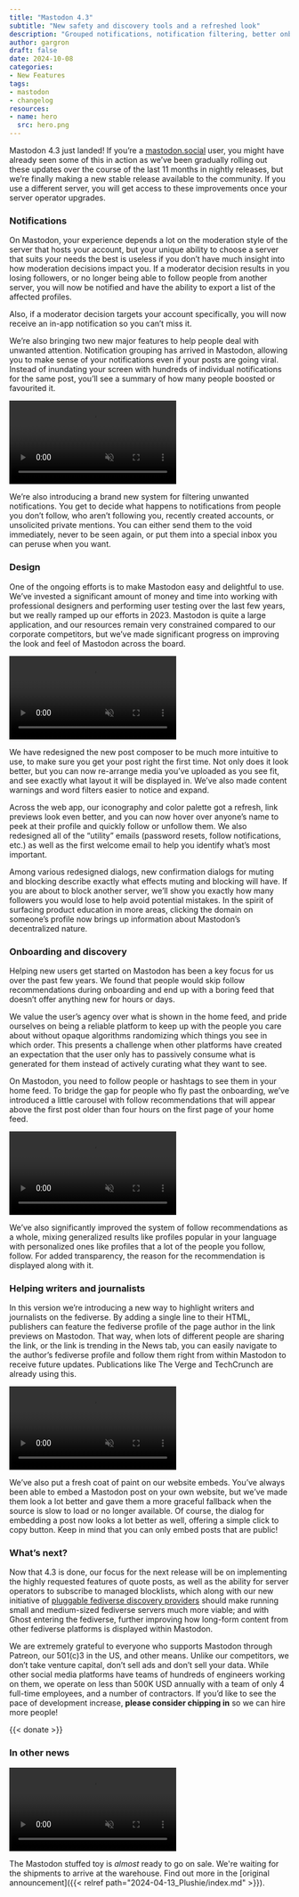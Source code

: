 ```yaml
---
title: "Mastodon 4.3"
subtitle: "New safety and discovery tools and a refreshed look"
description: "Grouped notifications, notification filtering, better onboarding and a refreshed look await in this new release of our decentralized open-source social media software."
author: gargron
draft: false
date: 2024-10-08
categories:
- New Features
tags:
- mastodon
- changelog
resources:
- name: hero
  src: hero.png
---
```


Mastodon 4.3 just landed! If you’re a [mastodon.social](https://mastodon.social) user, you might have already seen some of this in action as we’ve been gradually rolling out these updates over the course of the last 11 months in nightly releases, but we’re finally making a new stable release available to the community. If you use a different server, you will get access to these improvements once your server operator upgrades.

### Notifications

On Mastodon, your experience depends a lot on the moderation style of the server that hosts your account, but your unique ability to choose a server that suits your needs the best is useless if you don’t have much insight into how moderation decisions impact you. If a moderator decision results in you losing followers, or no longer being able to follow people from another server, you will now be notified and have the ability to export a list of the affected profiles.

Also, if a moderator decision targets your account specifically, you will now receive an in-app notification so you can’t miss it.

We’re also bringing two new major features to help people deal with unwanted attention. Notification grouping has arrived in Mastodon, allowing you to make sense of your notifications even if your posts are going viral. Instead of inundating your screen with hundreds of individual notifications for the same post, you’ll see a summary of how many people boosted or favourited it.

<video src="filtering.mp4" autoplay playsinline muted loop class="rounded-md shadow-lg"></video>

We’re also introducing a brand new system for filtering unwanted notifications. You get to decide what happens to notifications from people you don’t follow, who aren’t following you, recently created accounts, or unsolicited private mentions. You can either send them to the void immediately, never to be seen again, or put them into a special inbox you can peruse when you want.

### Design

One of the ongoing efforts is to make Mastodon easy and delightful to use. We’ve invested a significant amount of money and time into working with professional designers and performing user testing over the last few years, but we really ramped up our efforts in 2023. Mastodon is quite a large application, and our resources remain very constrained compared to our corporate competitors, but we’ve made significant progress on improving the look and feel of Mastodon across the board.

<video src="compose.mp4" autoplay playsinline muted loop class="rounded-md shadow-lg"></video>

We have redesigned the new post composer to be much more intuitive to use, to make sure you get your post right the first time. Not only does it look better, but you can now re-arrange media you’ve uploaded as you see fit, and see exactly what layout it will be displayed in. We’ve also made content warnings and word filters easier to notice and expand.

Across the web app, our iconography and color palette got a refresh, link previews look even better, and you can now hover over anyone’s name to peek at their profile and quickly follow or unfollow them. We also redesigned all of the “utility” emails (password resets, follow notifications, etc.) as well as the first welcome email to help you identify what’s most important.

Among various redesigned dialogs, new confirmation dialogs for muting and blocking describe exactly what effects muting and blocking will have. If you are about to block another server, we’ll show you exactly how many followers you would lose to help avoid potential mistakes. In the spirit of surfacing product education in more areas, clicking the domain on someone’s profile now brings up information about Mastodon’s decentralized nature.

### Onboarding and discovery

Helping new users get started on Mastodon has been a key focus for us over the past few years. We found that people would skip follow recommendations during onboarding and end up with a boring feed that doesn’t offer anything new for hours or days.

We value the user’s agency over what is shown in the home feed, and pride ourselves on being a reliable platform to keep up with the people you care about without opaque algorithms randomizing which things you see in which order. This presents a challenge when other platforms have created an expectation that the user only has to passively consume what is generated for them instead of actively curating what they want to see.

On Mastodon, you need to follow people or hashtags to see them in your home feed. To bridge the gap for people who fly past the onboarding, we’ve introduced a little carousel with follow recommendations that will appear above the first post older than four hours on the first page of your home feed.

<video src="carousel.mp4" autoplay playsinline muted loop class="rounded-md shadow-lg"></video>

We’ve also significantly improved the system of follow recommendations as a whole, mixing generalized results like profiles popular in your language with personalized ones like profiles that a lot of the people you follow, follow. For added transparency, the reason for the recommendation is displayed along with it.

### Helping writers and journalists

In this version we’re introducing a new way to highlight writers and journalists on the fediverse. By adding a single line to their HTML, publishers can feature the fediverse profile of the page author in the link previews on Mastodon. That way, when lots of different people are sharing the link, or the link is trending in the News tab, you can easily navigate to the author’s fediverse profile and follow them right from within Mastodon to receive future updates. Publications like The Verge and TechCrunch are already using this.

<video src="author.mp4" autoplay playsinline muted loop class="rounded-md shadow-lg"></video>

We’ve also put a fresh coat of paint on our website embeds. You’ve always been able to embed a Mastodon post on your own website, but we’ve made them look a lot better and gave them a more graceful fallback when the source is slow to load or no longer available. Of course, the dialog for embedding a post now looks a lot better as well, offering a simple click to copy button. Keep in mind that you can only embed posts that are public!

### What’s next?

Now that 4.3 is done, our focus for the next release will be on implementing the highly requested features of quote posts, as well as the ability for server operators to subscribe to managed blocklists, which along with our new initiative of [pluggable fediverse discovery providers](https://fediscovery.org) should make running small and medium-sized fediverse servers much more viable; and with Ghost entering the fediverse, further improving how long-form content from other fediverse platforms is displayed within Mastodon.

We are extremely grateful to everyone who supports Mastodon through Patreon, our 501(c)3 in the US, and other means. Unlike our competitors, we don’t take venture capital, don’t sell ads and don’t sell your data. While other social media platforms have teams of hundreds of engineers working on them, we operate on less than 500K USD annually with a team of only 4 full-time employees, and a number of contractors. If you’d like to see the pace of development increase, **please consider chipping in** so we can hire more people!

{{< donate >}}

### In other news

<video src="plushie.mp4" autoplay playsinline muted loop class="rounded-md shadow-lg"></video>

The Mastodon stuffed toy is *almost* ready to go on sale. We're waiting for the shipments to arrive at the warehouse. Find out more in the [original announcement]({{< relref path="2024-04-13_Plushie/index.md" >}}).
